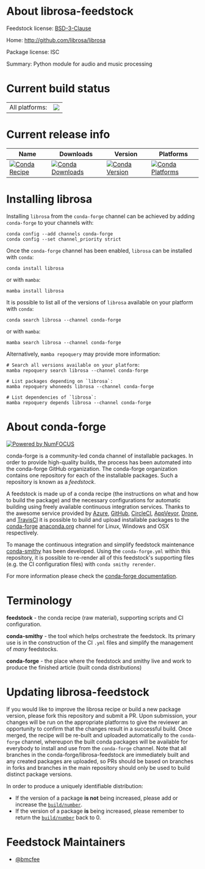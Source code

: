 About librosa-feedstock
=======================

Feedstock license: [BSD-3-Clause](https://github.com/conda-forge/librosa-feedstock/blob/main/LICENSE.txt)

Home: http://github.com/librosa/librosa

Package license: ISC

Summary: Python module for audio and music processing

Current build status
====================


<table><tr><td>All platforms:</td>
    <td>
      <a href="https://dev.azure.com/conda-forge/feedstock-builds/_build/latest?definitionId=5090&branchName=main">
        <img src="https://dev.azure.com/conda-forge/feedstock-builds/_apis/build/status/librosa-feedstock?branchName=main">
      </a>
    </td>
  </tr>
</table>

Current release info
====================

| Name | Downloads | Version | Platforms |
| --- | --- | --- | --- |
| [![Conda Recipe](https://img.shields.io/badge/recipe-librosa-green.svg)](https://anaconda.org/conda-forge/librosa) | [![Conda Downloads](https://img.shields.io/conda/dn/conda-forge/librosa.svg)](https://anaconda.org/conda-forge/librosa) | [![Conda Version](https://img.shields.io/conda/vn/conda-forge/librosa.svg)](https://anaconda.org/conda-forge/librosa) | [![Conda Platforms](https://img.shields.io/conda/pn/conda-forge/librosa.svg)](https://anaconda.org/conda-forge/librosa) |

Installing librosa
==================

Installing `librosa` from the `conda-forge` channel can be achieved by adding `conda-forge` to your channels with:

```
conda config --add channels conda-forge
conda config --set channel_priority strict
```

Once the `conda-forge` channel has been enabled, `librosa` can be installed with `conda`:

```
conda install librosa
```

or with `mamba`:

```
mamba install librosa
```

It is possible to list all of the versions of `librosa` available on your platform with `conda`:

```
conda search librosa --channel conda-forge
```

or with `mamba`:

```
mamba search librosa --channel conda-forge
```

Alternatively, `mamba repoquery` may provide more information:

```
# Search all versions available on your platform:
mamba repoquery search librosa --channel conda-forge

# List packages depending on `librosa`:
mamba repoquery whoneeds librosa --channel conda-forge

# List dependencies of `librosa`:
mamba repoquery depends librosa --channel conda-forge
```


About conda-forge
=================

[![Powered by
NumFOCUS](https://img.shields.io/badge/powered%20by-NumFOCUS-orange.svg?style=flat&colorA=E1523D&colorB=007D8A)](https://numfocus.org)

conda-forge is a community-led conda channel of installable packages.
In order to provide high-quality builds, the process has been automated into the
conda-forge GitHub organization. The conda-forge organization contains one repository
for each of the installable packages. Such a repository is known as a *feedstock*.

A feedstock is made up of a conda recipe (the instructions on what and how to build
the package) and the necessary configurations for automatic building using freely
available continuous integration services. Thanks to the awesome service provided by
[Azure](https://azure.microsoft.com/en-us/services/devops/), [GitHub](https://github.com/),
[CircleCI](https://circleci.com/), [AppVeyor](https://www.appveyor.com/),
[Drone](https://cloud.drone.io/welcome), and [TravisCI](https://travis-ci.com/)
it is possible to build and upload installable packages to the
[conda-forge](https://anaconda.org/conda-forge) [anaconda.org](https://anaconda.org/)
channel for Linux, Windows and OSX respectively.

To manage the continuous integration and simplify feedstock maintenance
[conda-smithy](https://github.com/conda-forge/conda-smithy) has been developed.
Using the ``conda-forge.yml`` within this repository, it is possible to re-render all of
this feedstock's supporting files (e.g. the CI configuration files) with ``conda smithy rerender``.

For more information please check the [conda-forge documentation](https://conda-forge.org/docs/).

Terminology
===========

**feedstock** - the conda recipe (raw material), supporting scripts and CI configuration.

**conda-smithy** - the tool which helps orchestrate the feedstock.
                   Its primary use is in the construction of the CI ``.yml`` files
                   and simplify the management of *many* feedstocks.

**conda-forge** - the place where the feedstock and smithy live and work to
                  produce the finished article (built conda distributions)


Updating librosa-feedstock
==========================

If you would like to improve the librosa recipe or build a new
package version, please fork this repository and submit a PR. Upon submission,
your changes will be run on the appropriate platforms to give the reviewer an
opportunity to confirm that the changes result in a successful build. Once
merged, the recipe will be re-built and uploaded automatically to the
`conda-forge` channel, whereupon the built conda packages will be available for
everybody to install and use from the `conda-forge` channel.
Note that all branches in the conda-forge/librosa-feedstock are
immediately built and any created packages are uploaded, so PRs should be based
on branches in forks and branches in the main repository should only be used to
build distinct package versions.

In order to produce a uniquely identifiable distribution:
 * If the version of a package **is not** being increased, please add or increase
   the [``build/number``](https://docs.conda.io/projects/conda-build/en/latest/resources/define-metadata.html#build-number-and-string).
 * If the version of a package **is** being increased, please remember to return
   the [``build/number``](https://docs.conda.io/projects/conda-build/en/latest/resources/define-metadata.html#build-number-and-string)
   back to 0.

Feedstock Maintainers
=====================

* [@bmcfee](https://github.com/bmcfee/)

